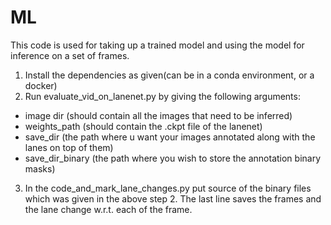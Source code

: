 # ML

This code is used for taking up a trained model and using the model for inference on a set of frames. 

1. Install the dependencies as given(can be in a conda environment, or a docker)
2. Run evaluate_vid_on_lanenet.py by giving the following arguments: 
 - image dir (should contain all the images that need to be inferred)
 - weights_path (should contain the .ckpt file of the lanenet)
 - save_dir (the path where u want your images annotated along with the lanes on top of them)
 - save_dir_binary (the path where you wish to store the annotation binary masks)
3. In the code_and_mark_lane_changes.py put source of the binary files which was given in the above step 2. The last line saves the frames and the lane change w.r.t. each of the frame.
